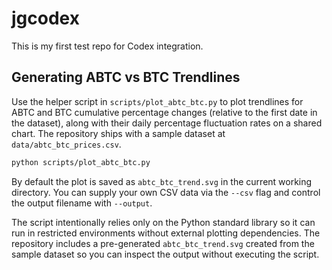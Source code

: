 # jgcodex
This is my first test repo for Codex integration.

## Generating ABTC vs BTC Trendlines

Use the helper script in `scripts/plot_abtc_btc.py` to plot trendlines for
ABTC and BTC cumulative percentage changes (relative to the first date in the
dataset), along with their daily percentage fluctuation rates on a shared
chart. The repository ships with a sample dataset at
`data/abtc_btc_prices.csv`.

```bash
python scripts/plot_abtc_btc.py
```

By default the plot is saved as `abtc_btc_trend.svg` in the current working
directory. You can supply your own CSV data via the `--csv` flag and control
the output filename with `--output`.

The script intentionally relies only on the Python standard library so it can
run in restricted environments without external plotting dependencies. The
repository includes a pre-generated `abtc_btc_trend.svg` created from the
sample dataset so you can inspect the output without executing the script.
